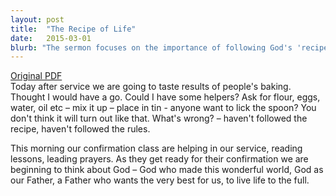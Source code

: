 ```yaml
---
layout: post
title:  "The Recipe of Life"
date:   2015-03-01
blurb: "The sermon focuses on the importance of following God's 'recipe' for life. It uses the analogy of baking a cake, emphasizing that just as a cake requires the right ingredients and instructions, so does a fulfilling life require adherence to God's teachings. The sermon was part of a service involving a confirmation class, who are preparing to affirm their faith."
---
```

[Original PDF](/assets/pdf/lent32015famserv.pdf)    
Today after service we are going to taste results of people's baking. Thought I would have a go. Could I have some helpers? Ask for flour, eggs, water, oil etc – mix it up – place in tin - anyone want to lick the spoon? You don't think it will turn out like that. What's wrong? – haven't followed the recipe, haven't followed the rules.

This morning our confirmation class are helping in our service, reading lessons, leading prayers. As they get ready for their confirmation we are beginning to think about God – God who made this wonderful world, God as our Father, a Father who wants the very best for us, to live life to the full.
